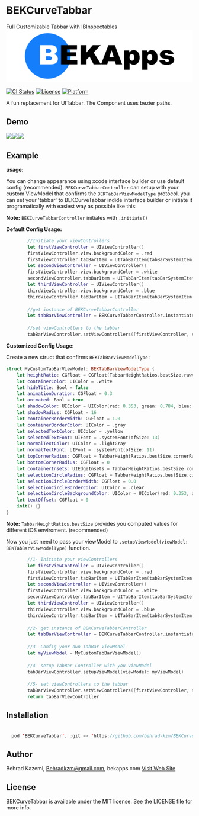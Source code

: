 
# BEKCurveTabbar
Full Customizable Tabbar with IBInspectables
<img src="https://github.com/behrad-kzm/BEKDesing/blob/master/Images/BEKHeader.png">

[![CI Status](http://img.shields.io/travis/popwarsweet/JellySlider.svg?style=flat)](https://travis-ci.org/popwarsweet/JellySlider)
[![License](https://img.shields.io/cocoapods/l/JellySlider.svg?style=flat)](http://cocoapods.org/pods/JellySlider)
[![Platform](https://img.shields.io/cocoapods/p/JellySlider.svg?style=flat)](http://cocoapods.org/pods/JellySlider)

A fun replacement for UITabbar. The Component uses bezier paths.
## Demo
<img src="https://github.com/behrad-kzm/BEKCurveTabbar/blob/master/Preview.png" height="600"><img src="https://github.com/behrad-kzm/BEKCurveTabbar/blob/master/Preview2.png" height="600"><img src="https://github.com/behrad-kzm/BEKCurveTabbar/blob/master/Preview3.gif" height="600">

## Example

__usage:__

You can change appearance using xcode interface builder or use default config (recommended).
```BEKCurveTabbarController``` can setup with your custom ViewModel that confirms the ```BEKTabBarViewModelType``` protocol.
you can set your 'tabbar' to BEKCurveTabbar indide interface builder or initiate it programatically with easiest way as possible like this:

__Note:__ ```BEKCurveTabbarController``` initiates with ```.initiate()```


__Default Config Usage:__

```swift
        //Initiate your viewControllers
        let firstViewController = UIViewController()
        firstViewController.view.backgroundColor = .red
        firstViewController.tabBarItem = UITabBarItem(tabBarSystemItem: .search, tag: 0)
        let secondViewController = UIViewController()
        firstViewController.view.backgroundColor = .white
        secondViewController.tabBarItem = UITabBarItem(tabBarSystemItem: .favorites, tag: 1)
        let thirdViewController = UIViewController()
        thirdViewController.view.backgroundColor = .blue
        thirdViewController.tabBarItem = UITabBarItem(tabBarSystemItem: .more, tag: 2)
        
        //get instance of BEKCurveTabbarController
        let tabBarViewController = BEKCurveTabbarController.instantiate()
        
        //set viewControllers to the tabbar
        tabBarViewController.setViewControllers([firstViewController, secondViewController, thirdViewController], animated: true)

```



__Customized Config Usage:__

Create a new struct that confirms ```BEKTabBarViewModelType``` :

```swift
struct MyCustomTabBarViewModel: BEKTabBarViewModelType {
    let heightRatio: CGFloat = CGFloat(TabbarHeightRatios.bestSize.rawValue)
    let containerColor: UIColor = .white
    let hideTitle: Bool = false
    let animationDuration: CGFloat = 0.3
    let animated: Bool = true
    let shadowColor: UIColor = UIColor(red: 0.353, green: 0.784, blue: 1, alpha: 1.0)
    let shadowRadius: CGFloat = 16
    let containerBorderWidth: CGFloat = 1.0
    let containerBorderColor: UIColor = .gray
    let selectedTextColor: UIColor = .yellow
    let selectedTextFont: UIFont = .systemFont(ofSize: 13)
    let normalTextColor: UIColor = .lightGray
    let normalTextFont: UIFont = .systemFont(ofSize: 11)
    let topCornerRadius: CGFloat = TabbarHeightRatios.bestSize.cornerRadius()
    let bottomCornerRadius: CGFloat = 0
    let containerInsets: UIEdgeInsets = TabbarHeightRatios.bestSize.containerInsets()
    let selectionCircleRadius: CGFloat = TabbarHeightRatios.bestSize.circleRadius()
    let selectionCircleBorderWidth: CGFloat = 0.0
    let selectionCircleBorderColor: UIColor = .clear
    let selectionCircleBackgroundColor: UIColor = UIColor(red: 0.353, green: 0.784, blue: 1, alpha: 1.0)
    let textOffset: CGFloat = 0
    init() {}
}

```

__Note:__ ```TabbarHeightRatios.bestSize``` provides you computed values for different iOS enviroment. (recommended)

Now you just need to pass your viewModel to ```.setupViewModel(viewModel: BEKTabBarViewModelType)``` function.

```swift
        //1- Initiate your viewControllers
        let firstViewController = UIViewController()
        firstViewController.view.backgroundColor = .red
        firstViewController.tabBarItem = UITabBarItem(tabBarSystemItem: .search, tag: 0)
        let secondViewController = UIViewController()
        firstViewController.view.backgroundColor = .white
        secondViewController.tabBarItem = UITabBarItem(tabBarSystemItem: .favorites, tag: 1)
        let thirdViewController = UIViewController()
        thirdViewController.view.backgroundColor = .blue
        thirdViewController.tabBarItem = UITabBarItem(tabBarSystemItem: .more, tag: 2)
        
        //2- get instance of BEKCurveTabbarController
        let tabBarViewController = BEKCurveTabbarController.instantiate()
        
        //3- Config your own TabBar ViewModel
        let myViewModel = MyCustomTabBarViewModel()
        
        //4- setup TabBar Controller with you viewModel
        tabBarViewController.setupViewModel(viewModel: myViewModel)
        
        //5- set viewControllers to the tabbar
        tabBarViewController.setViewControllers([firstViewController, secondViewController, thirdViewController], animated: true)
        return tabBarViewController
```
## Installation
```swift

  pod 'BEKCurveTabbar', :git => 'https://github.com/behrad-kzm/BEKCurveTabbar.git'

```


## Author
Behrad Kazemi, Behradkzm@gmail.com, bekapps.com
<a href="https://bekapps.com"> Visit Web Site </a>
## License

BEKCurveTabbar is available under the MIT license. See the LICENSE file for more info.
